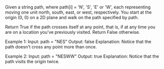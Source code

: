 Given a string path, where path[i] = 'N', 'S', 'E' or 'W', each representing moving one unit north, south, east, or west, respectively. You start at the origin (0, 0) on a 2D plane and walk on the path specified by path.

Return True if the path crosses itself at any point, that is, if at any time you are on a location you've previously visited. Return False otherwise.

Example 1:
Input: path = "NES"
Output: false 
Explanation: Notice that the path doesn't cross any point more than once.

Example 2:
Input: path = "NESWW"
Output: true
Explanation: Notice that the path visits the origin twice.

